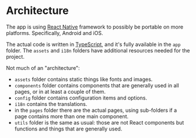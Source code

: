 <!--
© 2021-2023 Marco Bresciani

Copying and distribution of this file, with or without modification, are
permitted in any medium without royalty provided the copyright notice
and this notice are preserved.
This file is offered as-is, without any warranty.

SPDX-FileCopyrightText: 2021-2023 Marco Bresciani

SPDX-License-Identifier: FSFAP
-->
# Architecture
The app is using [React Native](https://reactnative.dev/) framework to
possibly be portable on more platforms.
Specifically, Android and iOS.

The actual code is written in
[TypeScript](https://www.typescriptlang.org/), and it's fully available
in the `app` folder.
The `assets` and `i18n` folders have additional resources needed for the
project.

Not much of an "architecture":
* `assets` folder contains static things like fonts and images.
* `components` folder contains components that are generally used in all
  pages, or in at least a couple of them.
* `config` folder contains configuration items and options.
* `i18n` contains the translations.
* in the `pages` folder there are the actual pages, using sub-folders if
  a page contains more than one main component.
* `utils` folder is the same as usual: those are not React components
  but functions and things that are generally used.
